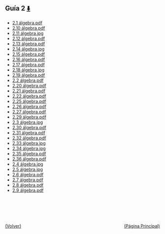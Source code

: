 
<html>
<body>
<h2>Guía 2 <a href="https://downgit.github.io/#/home?url=https://github.com/Apuntes-FIUBA/Apuntes-Electronica/tree/main/81 - Matemática/8102 - Algebra II/Guias de Problemas/Resueltos/Guía 2" style="font-size:20px">  ⬇️ </a></h2>
<ul>
    <li><a href="2.1 álgebra.pdf">2.1 álgebra.pdf</a></li>
    <li><a href="2.10 álgebra.pdf">2.10 álgebra.pdf</a></li>
    <li><a href="2.11 álgebra.jpg">2.11 álgebra.jpg</a></li>
    <li><a href="2.12 álgebra.pdf">2.12 álgebra.pdf</a></li>
    <li><a href="2.13 álgebra.pdf">2.13 álgebra.pdf</a></li>
    <li><a href="2.14 álgebra.jpg">2.14 álgebra.jpg</a></li>
    <li><a href="2.15 álgebra.pdf">2.15 álgebra.pdf</a></li>
    <li><a href="2.16 álgebra.pdf">2.16 álgebra.pdf</a></li>
    <li><a href="2.17 álgebra.pdf">2.17 álgebra.pdf</a></li>
    <li><a href="2.18 álgebra.jpg">2.18 álgebra.jpg</a></li>
    <li><a href="2.19 álgebra.pdf">2.19 álgebra.pdf</a></li>
    <li><a href="2.2 álgebra.pdf">2.2 álgebra.pdf</a></li>
    <li><a href="2.20 álgebra.pdf">2.20 álgebra.pdf</a></li>
    <li><a href="2.21 álgebra.pdf">2.21 álgebra.pdf</a></li>
    <li><a href="2.22 álgebra.pdf">2.22 álgebra.pdf</a></li>
    <li><a href="2.25 álgebra.pdf">2.25 álgebra.pdf</a></li>
    <li><a href="2.26 álgebra.pdf">2.26 álgebra.pdf</a></li>
    <li><a href="2.27 álgebra.pdf">2.27 álgebra.pdf</a></li>
    <li><a href="2.29 álgebra.pdf">2.29 álgebra.pdf</a></li>
    <li><a href="2.3 álgebra.jpg">2.3 álgebra.jpg</a></li>
    <li><a href="2.30 álgebra.pdf">2.30 álgebra.pdf</a></li>
    <li><a href="2.31 álgebra.pdf">2.31 álgebra.pdf</a></li>
    <li><a href="2.32 álgebra.pdf">2.32 álgebra.pdf</a></li>
    <li><a href="2.33 álgebra.jpg">2.33 álgebra.jpg</a></li>
    <li><a href="2.34 álgebra.jpg">2.34 álgebra.jpg</a></li>
    <li><a href="2.35 álgebra.pdf">2.35 álgebra.pdf</a></li>
    <li><a href="2.36 álgebra.pdf">2.36 álgebra.pdf</a></li>
    <li><a href="2.4 álgebra.jpg">2.4 álgebra.jpg</a></li>
    <li><a href="2.5 álgebra.jpg">2.5 álgebra.jpg</a></li>
    <li><a href="2.6 álgebra.pdf">2.6 álgebra.pdf</a></li>
    <li><a href="2.7 álgebra.pdf">2.7 álgebra.pdf</a></li>
    <li><a href="2.8 álgebra.pdf">2.8 álgebra.pdf</a></li>
    <li><a href="2.9 álgebra.pdf">2.9 álgebra.pdf</a></li>
</ul>
</body>
</html>




































<br><br><br><br><br><a href="../" style="float: left">(Volver)</a> <a href="https://apuntes-fiuba.github.io/Apuntes-Electronica" style="float: right">(Página Principal)</a>
